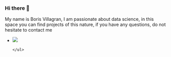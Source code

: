 ### Hi there 👋
<!DOCTYPE html>
<html lang="en">
<head>
    <meta charset="UTF-8">
    <meta http-equiv="X-UA-Compatible" content="IE=edge">
    <meta name="viewport" content="width=device-width, initial-scale=1.0">
    

</head>
<body>
      <p> My name is Boris Villagran, I am passionate about data science, in this space you can find projects of this nature, if you have any questions, do not hesitate to contact me </p>
    <ul> 
        <li><img src="https://www.google.com/url?sa=i&url=https%3A%2F%2Fgithub.com%2Fmarcoshsq%2FPython100DaysOfCode&psig=AOvVaw2U9FkPIRHq_kSQshWJQ03a&ust=1686167308609000&source=images&cd=vfe&ved=0CBEQjRxqFwoTCICjxO20r_8CFQAAAAAdAAAAABAI" > </li>
        
    </ul>
    
</body>
</html>
<!--

